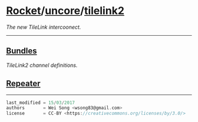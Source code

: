 [Rocket](../Readme.md)/[uncore](../uncore.md)/[tilelink2](https://github.com/ucb-bar/rocket-chip/tree/master/src/main/scala/uncore/tilelink2)
========================
*The new TileLink intercoonect.*

**********************

[Bundles](tilelink2/Bundles.md)
---------------
*TileLink2 channel definitions.*

[Repeater](tilelink2/Repeater.md)
--------------




**********************

```scala
last_modified = 15/03/2017
authors       = Wei Song <wsong83@gmail.com>
license       = CC-BY <https://creativecommons.org/licenses/by/3.0/>
```
